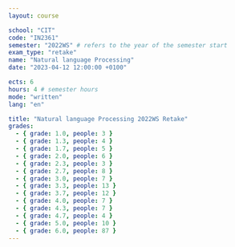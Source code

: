 ```yaml
---
layout: course

school: "CIT"
code: "IN2361"
semester: "2022WS" # refers to the year of the semester start
exam_type: "retake"
name: "Natural language Processing"
date: "2023-04-12 12:00:00 +0100"

ects: 6
hours: 4 # semester hours
mode: "written"
lang: "en"

title: "Natural language Processing 2022WS Retake"
grades:
  - { grade: 1.0, people: 3 }
  - { grade: 1.3, people: 4 }
  - { grade: 1.7, people: 5 }
  - { grade: 2.0, people: 6 }
  - { grade: 2.3, people: 3 }
  - { grade: 2.7, people: 8 }
  - { grade: 3.0, people: 7 }
  - { grade: 3.3, people: 13 }
  - { grade: 3.7, people: 12 }
  - { grade: 4.0, people: 7 }
  - { grade: 4.3, people: 7 }
  - { grade: 4.7, people: 4 }
  - { grade: 5.0, people: 10 }
  - { grade: 6.0, people: 87 }
---
```



